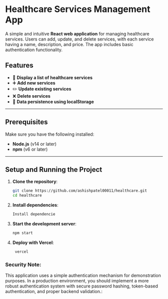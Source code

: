 # Healthcare Services Management App

A simple and intuitive **React web application** for managing healthcare services. Users can add, update, and delete services, with each service having a name, description, and price. The app includes basic authentication functionality.

## Features
- 🏥 **Display a list of healthcare services**
- ➕ **Add new services**
- ✏️ **Update existing services**
- ❌ **Delete services**
- 💾 **Data persistence using localStorage**

---

## Prerequisites

Make sure you have the following installed:
- **Node.js** (v14 or later)
- **npm** (v6 or later)

---

## Setup and Running the Project

1. **Clone the repository**:
   ```bash
   git clone https://github.com/ashishpatel00011/healthcare.git
   cd healthcare

2. **Install dependencies**:
   ```bash
   Install dependencie
3. **Start the development server**:
   ```bash
   npm start

4. **Deploy with Vercel**:
   ```bash
    vercel
### Security Note:
This application uses a simple authentication mechanism for demonstration purposes. In a production environment, you should implement a more robust authentication system with secure password hashing, token-based authentication, and proper backend validation.:
